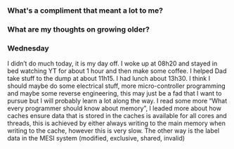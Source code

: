 ### What's a compliment that meant a lot to me?

### What are my thoughts on growing older?

### Wednesday 
I didn’t do much today, it is my day off. I woke up at 08h20 and stayed in bed watching YT for about 1 hour and then make some coffee. I helped Dad take stuff to the dump at about 11h15. I had lunch about 13h30.
I think I should maybe do some electrical stuff, more micro-controller programming and maybe some reverse engineering, this may just be a fad that I want to pursue but I will probably learn a lot along the way.
I read some more “What every programmer should know about memory”, I leaded more about how caches ensure data that is stored in the caches is available for all cores and threads, this is achieved by either always writing to the main memory when writing to the cache, however this is very slow. The other way is the label data in the MESI system (modified, exclusive, shared, invalid) 